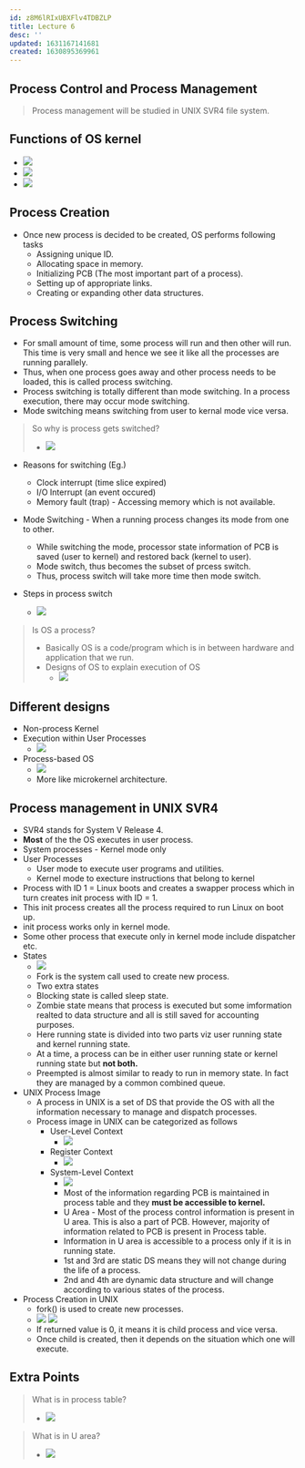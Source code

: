 ```yaml
---
id: z8M6lRIxUBXFlv4TDBZLP
title: Lecture 6
desc: ''
updated: 1631167141681
created: 1630895369961
---
```


## Process Control and Process Management

> Process management will be studied in UNIX SVR4 file system.

## Functions of OS kernel

- ![](/assets/images/2021-09-06-08-10-29.png)
- ![](/assets/images/2021-09-06-08-13-17.png)
- ![](/assets/images/2021-09-06-08-13-59.png)

## Process Creation

- Once new process is decided to be created, OS performs following tasks
  - Assigning unique ID.
  - Allocating space in memory.
  - Initializing PCB (The most important part of a process).
  - Setting up of appropriate links.
  - Creating or expanding other data structures.

## Process Switching

- For small amount of time, some process will run and then other will run. This time is very small and hence we see it like all the processes are running parallely.
- Thus, when one process goes away and other process needs to be loaded, this is called process switching.
- Process switching is totally different than mode switching. In a process execution, there may occur mode switching. 
- Mode switching means switching from user to kernal mode vice versa.

> So why is process gets switched?
>
> - ![](/assets/images/2021-09-06-08-23-14.png)

- Reasons for switching (Eg.)
  - Clock interrupt (time slice expired)
  - I/O Interrupt (an event occured)
  - Memory fault (trap) - Accessing memory which is not available.

- Mode Switching - When a running process changes its mode from one to other.
  - While switching the mode, processor state information of PCB is saved (user to kernel) and restored back (kernel to user).
  - Mode switch, thus becomes the subset of prcess switch.
  - Thus, process switch will take more time then mode switch.

- Steps in process switch
  - ![](/assets/images/2021-09-06-08-28-44.png)

> Is OS a process?
>
> - Basically OS is a code/program which is in between hardware and application that we run.
> - Designs of OS to explain execution of OS
>   - ![](/assets/images/2021-09-06-08-33-06.png)

## Different designs

- Non-process Kernel
- Execution within User Processes
  - ![](/assets/images/2021-09-06-08-36-42.png)
- Process-based OS
  - ![](/assets/images/2021-09-06-08-37-48.png)
  - More like microkernel architecture.

## Process management in UNIX SVR4

- SVR4 stands for System V Release 4.
- **Most** of the the OS executes in user process.
- System processes - Kernel mode only
- User Processes
  - User mode to execute user programs and utilities.
  - Kernel mode to execture instructions that belong to kernel
- Process with ID 1 = Linux boots and creates a swapper process which in turn creates init process with ID = 1.
- This init process creates all the process required to run Linux on boot up.
- init process works only in kernel mode.
- Some other process that execute only in kernel mode include dispatcher etc.
- States
  - ![](/assets/images/2021-09-06-08-47-29.png)
  - Fork is the system call used to create new process.
  - Two extra states
  - Blocking state is called sleep state.
  - Zombie state means that process is executed but some imformation realted to data structure and all is still saved for accounting purposes.
  - Here running state is divided into two parts viz user running state and kernel running state.
  - At a time, a process can be in either user running state or kernel running state but **not both.**
  - Preempted is almost similar to ready to run in memory state. In fact they are managed by a common combined queue.
- UNIX Process Image
  - A process in UNIX is a set of DS that provide the OS with all the information necessary to manage and dispatch processes.
  - Process image in UNIX can be categorized as follows
    - User-Level Context
      - ![](/assets/images/2021-09-09-11-14-50.png)
    - Register Context
      - ![](/assets/images/2021-09-09-11-15-08.png)
    - System-Level Context
      - ![](/assets/images/2021-09-09-11-15-54.png)
      - Most of the information regarding PCB is maintained in process table and they **must be accessible to kernel.**
      - U Area - Most of the process control information is present in U area. This is also a part of PCB. However, majority of information related to PCB is present in Process table.
      - Information in U area is accessible to a process only if it is in running state.
      - 1st and 3rd are static DS means they will not change during the life of a process.
      - 2nd and 4th are dynamic data structure and will change according to various states of the process.
- Process Creation in UNIX
  - fork() is used to create new processes.
  - ![](/assets/images/2021-09-09-11-26-30.png)
    ![](/assets/images/2021-09-09-11-27-38.png)
  - If returned value is 0, it means it is child process and vice versa.
  - Once child is created, then it depends on the situation which one will execute.
          

## Extra Points

> What is in process table?
>
> - ![](/assets/images/2021-09-09-11-22-44.png)

> What is in U area?
>
> - ![](/assets/images/2021-09-09-11-23-18.png)

